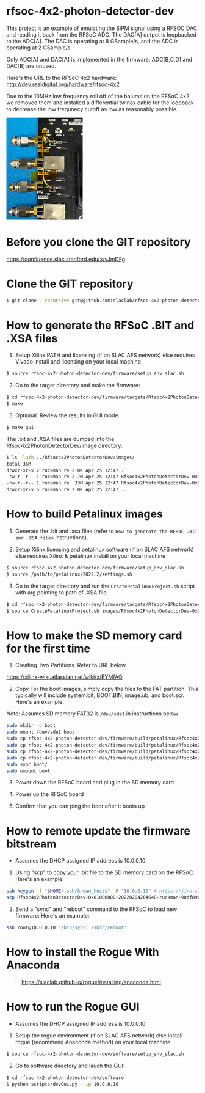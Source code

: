 # rfsoc-4x2-photon-detector-dev

This project is an example of emulating the SiPM signal using a RFSOC DAC and reading it back from the RFSoC ADC.
The DAC[A] output is loopbacked to the ADC[A].
The DAC is operating at 8 GSample/s, and the ADC is operating at 2 GSample/s.

Only ADC[A] and DAC[A] is implemented in the firmware.  ADC[B,C,D] and DAC[B] are unused.

Here's the URL to the RFSoC 4x2 hardware:
http://dev.realdigital.org/hardware/rfsoc-4x2

Due to the 10MHz low frequency roll off of the balums on the RFSoC 4x2, we removed them
and installed a differential twinax cable for the loopback to decrease the low frequnecy 
cutoff as low as reasonably possible. 

<img src="docs/images/LoopbackRework.jpg" width="200">

<!--- ######################################################## -->

# Before you clone the GIT repository

https://confluence.slac.stanford.edu/x/vJmDFg

<!--- ######################################################## -->

# Clone the GIT repository

```bash
$ git clone --recursive git@github.com:slaclab/rfsoc-4x2-photon-detector-dev
```

<!--- ######################################################## -->

# How to generate the RFSoC .BIT and .XSA files

1) Setup Xilinx PATH and licensing (if on SLAC AFS network) else requires Vivado install and licensing on your local machine

```bash
$ source rfsoc-4x2-photon-detector-dev/firmware/setup_env_slac.sh
```

2) Go to the target directory and make the firmware:

```bash
$ cd rfsoc-4x2-photon-detector-dev/firmware/targets/Rfsoc4x2PhotonDetectorDev/
$ make
```

3) Optional: Review the results in GUI mode

```bash
$ make gui
```

The .bit and .XSA files are dumped into the Rfsoc4x2PhotonDetectorDev/image directory:

```bash
$ ls -lath ../Rfsoc4x2PhotonDetectorDev/images/
total 36M
drwxr-xr-x 2 ruckman re 2.0K Apr 25 12:47 .
-rw-r--r-- 1 ruckman re 2.7M Apr 25 12:47 Rfsoc4x2PhotonDetectorDev-0x01000000-20230425123732-ruckman-b869419.xsa
-rw-r--r-- 1 ruckman re  33M Apr 25 12:47 Rfsoc4x2PhotonDetectorDev-0x01000000-20230425123732-ruckman-b869419.bit
drwxr-xr-x 5 ruckman re 2.0K Apr 25 12:47 ..
```

<!--- ######################################################## -->

# How to build Petalinux images

1) Generate the .bit and .xsa files (refer to `How to generate the RFSoC .BIT and .XSA files` instructions).

2) Setup Xilinx licensing and petalinux software (if on SLAC AFS network) else requires Xilinx & petalinux install on your local machine

```bash
$ source rfsoc-4x2-photon-detector-dev/firmware/setup_env_slac.sh
$ source /path/to/petalinux/2022.2/settings.sh
```

3) Go to the target directory and run the `CreatePetalinuxProject.sh` script with arg pointing to path of .XSA file:

```bash
$ cd rfsoc-4x2-photon-detector-dev/firmware/targets/Rfsoc4x2PhotonDetectorDev/
$ source CreatePetalinuxProject.sh images/Rfsoc4x2PhotonDetectorDev-0x01000000-20230425123732-ruckman-b869419.xsa
```

<!--- ######################################################## -->

# How to make the SD memory card for the first time

1) Creating Two Partitions.  Refer to URL below

https://xilinx-wiki.atlassian.net/wiki/x/EYMfAQ

2) Copy For the boot images, simply copy the files to the FAT partition.
This typically will include system.bit, BOOT.BIN, image.ub, and boot.scr.  Here's an example:

Note: Assumes SD memory FAT32 is `/dev/sde1` in instructions below

```bash
sudo mkdir -p boot
sudo mount /dev/sde1 boot
sudo cp rfsoc-4x2-photon-detector-dev/firmware/build/petalinux/Rfsoc4x2PhotonDetectorDev/images/linux/system.bit boot/.
sudo cp rfsoc-4x2-photon-detector-dev/firmware/build/petalinux/Rfsoc4x2PhotonDetectorDev/images/linux/BOOT.BIN   boot/.
sudo cp rfsoc-4x2-photon-detector-dev/firmware/build/petalinux/Rfsoc4x2PhotonDetectorDev/images/linux/image.ub   boot/.
sudo cp rfsoc-4x2-photon-detector-dev/firmware/build/petalinux/Rfsoc4x2PhotonDetectorDev/images/linux/boot.scr   boot/.
sudo sync boot/
sudo umount boot
```

3) Power down the RFSoC board and plug in the SD memory card

4) Power up the RFSoC board

5) Confirm that you can ping the boot after it boots up

<!--- ######################################################## -->

# How to remote update the firmware bitstream

- Assumes the DHCP assigned IP address is 10.0.0.10

1) Using "scp" to copy your .bit file to the SD memory card on the RFSoC.  Here's an example:

```bash
ssh-keygen -f "$HOME/.ssh/known_hosts" -R "10.0.0.10" # https://jira.slac.stanford.edu/browse/ESRFOC-54
scp Rfsoc4x2PhotonDetectorDev-0x01000000-20220204204648-ruckman-90df89c.bit root@10.0.0.10:/boot/system.bit
```

2) Send a "sync" and "reboot" command to the RFSoC to load new firmware:  Here's an example:

```bash
ssh root@10.0.0.10 '/bin/sync; /sbin/reboot'
```

<!--- ######################################################## -->

# How to install the Rogue With Anaconda

> https://slaclab.github.io/rogue/installing/anaconda.html

<!--- ######################################################## -->

# How to run the Rogue GUI

- Assumes the DHCP assigned IP address is 10.0.0.10

1) Setup the rogue environment (if on SLAC AFS network) else install rogue (recommend Anaconda method) on your local machine

```bash
$ source rfsoc-4x2-photon-detector-dev/software/setup_env_slac.sh
```

2) Go to software directory and lauch the GUI:

```bash
$ cd rfsoc-4x2-photon-detector-dev/software
$ python scripts/devGui.py --ip 10.0.0.10
```

<!--- ######################################################## -->
